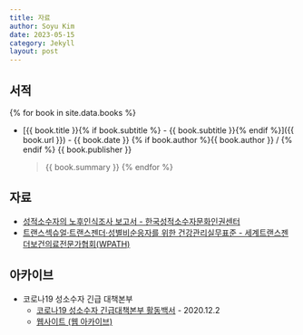 ```yaml
---
title: 자료
author: Soyu Kim
date: 2023-05-15
category: Jekyll
layout: post
---
```


서적
----

{% for book in site.data.books %}
* [{{ book.title }}{% if book.subtitle %} - {{ book.subtitle }}{% endif %}]({{ book.url }}) - {{ book.date }} {% if book.author %}{{ book.author }} / {% endif %} {{ book.publisher }}
  > {{ book.summary }} 
{% endfor %}

자료
----

* [성적소수자의 노후인식조사 보고서 - 한국성적소수자문화인권센터](http://kscrc.org/xe/board_hWwy34/19728)
* [트랜스섹슈얼·트랜스젠더·성별비순응자를 위한 건강관리실무표준 - 세계트랜스젠더보건의료전문가협회(WPATH)](https://rainbowfoundation.co.kr/intro_book/7315)


아카이브
----

* 코로나19 성소수자 긴급 대책본부
  * [코로나19 성소수자 긴급대책본부 활동백서](https://lgbtqact.org/queer-action-against-covid19/) - 2020.12.2
  * [웹사이트 (웹 아카이브)](http://web.archive.org/web/20220601000000*/https://www.queer-action-against-covid19.org/)
